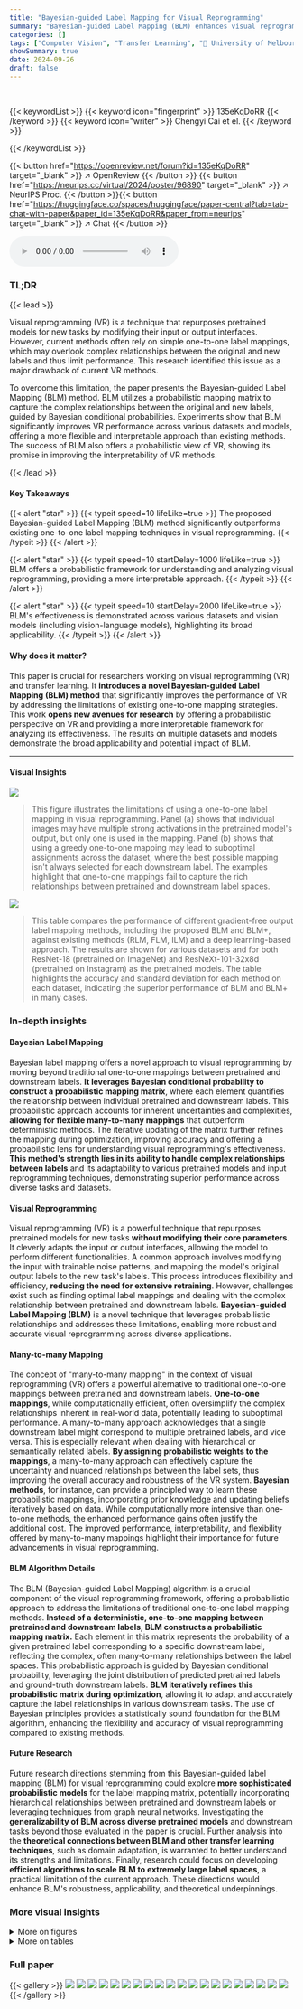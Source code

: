 ```yaml
---
title: "Bayesian-guided Label Mapping for Visual Reprogramming"
summary: "Bayesian-guided Label Mapping (BLM) enhances visual reprogramming!"
categories: []
tags: ["Computer Vision", "Transfer Learning", "🏢 University of Melbourne",]
showSummary: true
date: 2024-09-26
draft: false
---
```


<br>

{{< keywordList >}}
{{< keyword icon="fingerprint" >}} 135eKqDoRR {{< /keyword >}}
{{< keyword icon="writer" >}} Chengyi Cai et el. {{< /keyword >}}
 
{{< /keywordList >}}

{{< button href="https://openreview.net/forum?id=135eKqDoRR" target="_blank" >}}
↗ OpenReview
{{< /button >}}
{{< button href="https://neurips.cc/virtual/2024/poster/96890" target="_blank" >}}
↗ NeurIPS Proc.
{{< /button >}}{{< button href="https://huggingface.co/spaces/huggingface/paper-central?tab=tab-chat-with-paper&paper_id=135eKqDoRR&paper_from=neurips" target="_blank" >}}
↗ Chat
{{< /button >}}



<audio controls>
    <source src="https://ai-paper-reviewer.com/135eKqDoRR/podcast.wav" type="audio/wav">
    Your browser does not support the audio element.
</audio>


### TL;DR


{{< lead >}}

Visual reprogramming (VR) is a technique that repurposes pretrained models for new tasks by modifying their input or output interfaces.  However, current methods often rely on simple one-to-one label mappings, which may overlook complex relationships between the original and new labels and thus limit performance. This research identified this issue as a major drawback of current VR methods.



To overcome this limitation, the paper presents the Bayesian-guided Label Mapping (BLM) method.  BLM utilizes a probabilistic mapping matrix to capture the complex relationships between the original and new labels, guided by Bayesian conditional probabilities.  Experiments show that BLM significantly improves VR performance across various datasets and models, offering a more flexible and interpretable approach than existing methods. The success of BLM also offers a probabilistic view of VR, showing its promise in improving the interpretability of VR methods.

{{< /lead >}}


#### Key Takeaways

{{< alert "star" >}}
{{< typeit speed=10 lifeLike=true >}} The proposed Bayesian-guided Label Mapping (BLM) method significantly outperforms existing one-to-one label mapping techniques in visual reprogramming. {{< /typeit >}}
{{< /alert >}}

{{< alert "star" >}}
{{< typeit speed=10 startDelay=1000 lifeLike=true >}} BLM offers a probabilistic framework for understanding and analyzing visual reprogramming, providing a more interpretable approach. {{< /typeit >}}
{{< /alert >}}

{{< alert "star" >}}
{{< typeit speed=10 startDelay=2000 lifeLike=true >}} BLM's effectiveness is demonstrated across various datasets and vision models (including vision-language models), highlighting its broad applicability. {{< /typeit >}}
{{< /alert >}}

#### Why does it matter?
This paper is crucial for researchers working on visual reprogramming (VR) and transfer learning.  It **introduces a novel Bayesian-guided Label Mapping (BLM) method** that significantly improves the performance of VR by addressing the limitations of existing one-to-one mapping strategies.  This work **opens new avenues for research** by offering a probabilistic perspective on VR and providing a more interpretable framework for analyzing its effectiveness. The results on multiple datasets and models demonstrate the broad applicability and potential impact of BLM.

------
#### Visual Insights



![](https://ai-paper-reviewer.com/135eKqDoRR/figures_1_1.jpg)

> This figure illustrates the limitations of using a one-to-one label mapping in visual reprogramming.  Panel (a) shows that individual images may have multiple strong activations in the pretrained model's output, but only one is used in the mapping. Panel (b) shows that using a greedy one-to-one mapping may lead to suboptimal assignments across the dataset, where the best possible mapping isn't always selected for each downstream label. The examples highlight that one-to-one mappings fail to capture the rich relationships between pretrained and downstream label spaces.





![](https://ai-paper-reviewer.com/135eKqDoRR/tables_5_1.jpg)

> This table compares the performance of different gradient-free output label mapping methods, including the proposed BLM and BLM+, against existing methods (RLM, FLM, ILM) and a deep learning-based approach.  The results are shown for various datasets and for both ResNet-18 (pretrained on ImageNet) and ResNeXt-101-32x8d (pretrained on Instagram) as the pretrained models.  The table highlights the accuracy and standard deviation for each method on each dataset, indicating the superior performance of BLM and BLM+ in many cases.





### In-depth insights


#### Bayesian Label Mapping
Bayesian label mapping offers a novel approach to visual reprogramming by moving beyond traditional one-to-one mappings between pretrained and downstream labels.  **It leverages Bayesian conditional probability to construct a probabilistic mapping matrix**, where each element quantifies the relationship between individual pretrained and downstream labels.  This probabilistic approach accounts for inherent uncertainties and complexities, **allowing for flexible many-to-many mappings** that outperform deterministic methods. The iterative updating of the matrix further refines the mapping during optimization, improving accuracy and offering a probabilistic lens for understanding visual reprogramming's effectiveness.  **This method's strength lies in its ability to handle complex relationships between labels** and its adaptability to various pretrained models and input reprogramming techniques, demonstrating superior performance across diverse tasks and datasets.

#### Visual Reprogramming
Visual reprogramming (VR) is a powerful technique that repurposes pretrained models for new tasks **without modifying their core parameters**.  It cleverly adapts the input or output interfaces, allowing the model to perform different functionalities.  A common approach involves modifying the input with trainable noise patterns, and mapping the model's original output labels to the new task's labels. This process introduces flexibility and efficiency, **reducing the need for extensive retraining**. However, challenges exist such as finding optimal label mappings and dealing with the complex relationship between pretrained and downstream labels.  **Bayesian-guided Label Mapping (BLM)** is a novel technique that leverages probabilistic relationships and addresses these limitations, enabling more robust and accurate visual reprogramming across diverse applications.

#### Many-to-many Mapping
The concept of "many-to-many mapping" in the context of visual reprogramming (VR) offers a powerful alternative to traditional one-to-one mappings between pretrained and downstream labels.  **One-to-one mappings**, while computationally efficient, often oversimplify the complex relationships inherent in real-world data, potentially leading to suboptimal performance.  A many-to-many approach acknowledges that a single downstream label might correspond to multiple pretrained labels, and vice versa. This is especially relevant when dealing with hierarchical or semantically related labels.  **By assigning probabilistic weights to the mappings**, a many-to-many approach can effectively capture the uncertainty and nuanced relationships between the label sets, thus improving the overall accuracy and robustness of the VR system.  **Bayesian methods**, for instance, can provide a principled way to learn these probabilistic mappings, incorporating prior knowledge and updating beliefs iteratively based on data.  While computationally more intensive than one-to-one methods, the enhanced performance gains often justify the additional cost.  The improved performance, interpretability, and flexibility offered by many-to-many mappings highlight their importance for future advancements in visual reprogramming.

#### BLM Algorithm Details
The BLM (Bayesian-guided Label Mapping) algorithm is a crucial component of the visual reprogramming framework, offering a probabilistic approach to address the limitations of traditional one-to-one label mapping methods.  **Instead of a deterministic, one-to-one mapping between pretrained and downstream labels, BLM constructs a probabilistic mapping matrix.** Each element in this matrix represents the probability of a given pretrained label corresponding to a specific downstream label, reflecting the complex, often many-to-many relationships between the label spaces.  This probabilistic approach is guided by Bayesian conditional probability, leveraging the joint distribution of predicted pretrained labels and ground-truth downstream labels.  **BLM iteratively refines this probabilistic matrix during optimization**, allowing it to adapt and accurately capture the label relationships in various downstream tasks.  The use of Bayesian principles provides a statistically sound foundation for the BLM algorithm, enhancing the flexibility and accuracy of visual reprogramming compared to existing methods.

#### Future Research
Future research directions stemming from this Bayesian-guided label mapping (BLM) for visual reprogramming could explore **more sophisticated probabilistic models** for the label mapping matrix, potentially incorporating hierarchical relationships between pretrained and downstream labels or leveraging techniques from graph neural networks.  Investigating the **generalizability of BLM across diverse pretrained models** and downstream tasks beyond those evaluated in the paper is crucial. Further analysis into the **theoretical connections between BLM and other transfer learning techniques**, such as domain adaptation, is warranted to better understand its strengths and limitations.  Finally, research could focus on developing **efficient algorithms to scale BLM to extremely large label spaces**, a practical limitation of the current approach.  These directions would enhance BLM's robustness, applicability, and theoretical underpinnings.


### More visual insights

<details>
<summary>More on figures
</summary>


![](https://ai-paper-reviewer.com/135eKqDoRR/figures_4_1.jpg)

> This figure illustrates the learning process of Bayesian-guided Label Mapping (BLM) and its enhanced version BLM+. It details the four steps involved: 1) Input image with VR patterns goes into a pretrained model, generating logits and predicted pretrained labels; 2) BLM/BLM+ estimates the probabilistic label mapping matrix using ground-truth downstream labels and predicted pretrained labels; 3) BLM/BLM+ reweights the output logits of the pretrained model for the downstream labels; 4) Backpropagation updates the input visual reprogramming patterns.  This iterative process refines the label mapping and the input VR to optimize the performance on the downstream task.


![](https://ai-paper-reviewer.com/135eKqDoRR/figures_7_1.jpg)

> This figure illustrates the limitations of using a one-to-one label mapping in visual reprogramming.  Panel (a) shows that individual images may have multiple relevant pretrained labels, but only the highest-scoring one is used.  Panel (b) demonstrates how the greedy one-to-one mapping can lead to suboptimal assignments across the entire dataset, as the best pretrained label for one downstream category might already be assigned to another.


![](https://ai-paper-reviewer.com/135eKqDoRR/figures_8_1.jpg)

> This figure visualizes the learning process of the BLM+ method.  It shows how the input visual reprogramming patterns and the top-weighted pretrained labels change over training epochs.  The decrease in training loss demonstrates the model's improvement. The Euclidean norm of the weight changes in the probabilistic label mapping matrix (WBLM+) indicates the stability of the learning process.  The example uses the 'Marigold' label from a dataset, with ResNet-18 as the pretrained model.


![](https://ai-paper-reviewer.com/135eKqDoRR/figures_9_1.jpg)

> This figure shows the accuracy of different label mapping methods (RLM, ILM, BLM, BLM+) on the CIFAR100 dataset when varying the size of the training dataset.  It demonstrates the robustness of BLM and BLM+ to smaller training datasets, maintaining comparatively high accuracy even with only 40% of the full training data compared to RLM and ILM.


![](https://ai-paper-reviewer.com/135eKqDoRR/figures_9_2.jpg)

> This figure illustrates the limitations of using a one-to-one label mapping in visual reprogramming.  Panel (a) shows that using only the highest-probability pretrained label ignores other potentially relevant labels for a given downstream image. Panel (b) demonstrates that a greedy one-to-one mapping can lead to suboptimal assignments, as the best pretrained label for one downstream label might already be assigned to another.


![](https://ai-paper-reviewer.com/135eKqDoRR/figures_14_1.jpg)

> This figure illustrates the visual reprogramming (VR) process.  The left side shows a pretrained model trained on a large dataset. The right side shows various downstream tasks with different input images and labels.  The key idea is that the pretrained model remains fixed; however, the input data is modified using an 'input visual reprogramming' module, and the output is adapted using an 'output label mapping' module to produce results relevant to the downstream task.  The figure highlights the flexibility of VR in adapting pretrained models to diverse new applications without retraining.


![](https://ai-paper-reviewer.com/135eKqDoRR/figures_15_1.jpg)

> This figure shows the drawbacks of using a one-to-one label mapping (LM) strategy in visual reprogramming (VR).  Subfigure (a) illustrates how this approach can overlook important relationships between pretrained and downstream labels when applied to individual images; for example, only considering the highest logit for each image, disregarding other potentially relevant labels. Subfigure (b) demonstrates this limitation at a dataset level by showing suboptimal solutions where the optimal pretrained label is already assigned to a different downstream label, leading to mismatches and reduced performance. The visualization highlights that a one-to-one mapping is insufficient for capturing the complex many-to-many relationships between pretrained and downstream labels.


![](https://ai-paper-reviewer.com/135eKqDoRR/figures_24_1.jpg)

> This figure illustrates the limitations of using a one-to-one label mapping in visual reprogramming.  Panel (a) shows that using only the single most likely pretrained label ignores other potentially relevant labels. Panel (b) demonstrates that a greedy one-to-one mapping can lead to suboptimal solutions where the best pretrained label for a downstream class is already assigned to another class.  This motivates the need for a more flexible many-to-many mapping approach.


![](https://ai-paper-reviewer.com/135eKqDoRR/figures_24_2.jpg)

> This figure illustrates the limitations of using a one-to-one label mapping in visual reprogramming.  Panel (a) shows that individual images can have multiple relevant pretrained labels, but only the highest-scoring one is used, ignoring potentially useful information. Panel (b) demonstrates that a greedy one-to-one mapping can lead to suboptimal assignments across the entire dataset because once a pretrained label is assigned to a downstream label, it is unavailable for other potential pairings, even if it would be a better match.


![](https://ai-paper-reviewer.com/135eKqDoRR/figures_25_1.jpg)

> This figure shows the drawbacks of using a one-to-one label mapping (LM) strategy in visual reprogramming (VR).  The left subfigure (a) illustrates how individual images might be incorrectly mapped to a single pretrained label, ignoring other potentially relevant labels. The right subfigure (b) shows that the one-to-one mapping can lead to suboptimal solutions across the entire dataset, as evidenced by the frequency distribution of pretrained and downstream labels.


![](https://ai-paper-reviewer.com/135eKqDoRR/figures_27_1.jpg)

> This figure illustrates the limitations of using a one-to-one label mapping approach in visual reprogramming.  Panel (a) shows that individual images might have multiple relevant pretrained labels, but only the highest-scoring one is used, ignoring potentially valuable information. Panel (b) demonstrates that a greedy one-to-one mapping can lead to suboptimal solutions across the entire dataset, where the optimal pretrained label for a downstream class is already assigned to another downstream class. This highlights the need for a more nuanced, many-to-many mapping approach.


![](https://ai-paper-reviewer.com/135eKqDoRR/figures_27_2.jpg)

> This figure illustrates the limitations of using a one-to-one label mapping (LM) strategy in visual reprogramming (VR).  Panel (a) shows how a single pretrained label is assigned to multiple downstream labels, ignoring the nuances within the pretrained model's predictions. Panel (b) demonstrates that a greedy one-to-one mapping can lead to suboptimal solutions where the best pretrained label for a downstream task is already assigned to another downstream label. The figure highlights the need for a more flexible, many-to-many mapping approach.


![](https://ai-paper-reviewer.com/135eKqDoRR/figures_28_1.jpg)

> This figure visualizes the top weighted pretrained labels and their corresponding weights for three example downstream labels using both BLM and BLM+.  It shows how the methods assign weights to various pretrained labels based on their relevance to the downstream label.  The examples used are 'Edamame', 'Fibrous', and 'Dog', highlighting the many-to-many relationships learned by the probabilistic label mapping.


![](https://ai-paper-reviewer.com/135eKqDoRR/figures_28_2.jpg)

> This figure illustrates the limitations of using a one-to-one label mapping in visual reprogramming.  Panel (a) shows how individual images might be incorrectly mapped to a single pretrained label, even though other pretrained labels might be more suitable. Panel (b) demonstrates that using a greedy one-to-one mapping for the entire dataset can lead to suboptimal solutions where the best pretrained label for a downstream label is already assigned to another downstream label. These issues highlight the need for a more flexible many-to-many mapping strategy.


![](https://ai-paper-reviewer.com/135eKqDoRR/figures_29_1.jpg)

> This figure illustrates the limitations of using a one-to-one label mapping (LM) strategy in visual reprogramming (VR).  Subfigure (a) shows how a single pretrained label is assigned to multiple downstream labels, ignoring the probabilistic nature of the relationship. Subfigure (b) demonstrates that a greedy one-to-one mapping can lead to suboptimal assignments due to the many-to-many nature of the actual label relationships between the pretrained model and downstream tasks.


![](https://ai-paper-reviewer.com/135eKqDoRR/figures_30_1.jpg)

> This figure illustrates the step-by-step process of the Bayesian-guided Label Mapping (BLM) and BLM+ methods. It starts by inputting images with added VR patterns into a pretrained model, generating logits and predicted labels.  These are then used to estimate the probabilistic label mapping matrices WBLM and WBLM+.  Finally, these matrices are used to refine the predictions for the downstream labels, and backpropagation updates the input VR patterns.


![](https://ai-paper-reviewer.com/135eKqDoRR/figures_31_1.jpg)

> This figure illustrates the limitations of using one-to-one label mapping in visual reprogramming.  Panel (a) shows how individual images might be incorrectly mapped to a single pretrained label, even though other pretrained labels might be more appropriate. Panel (b) demonstrates how these suboptimal mappings can affect the overall performance, showing a many-to-many relationship between pretrained and downstream labels is overlooked by the one-to-one approach.


![](https://ai-paper-reviewer.com/135eKqDoRR/figures_32_1.jpg)

> This figure illustrates the limitations of using a one-to-one label mapping (LM) strategy in visual reprogramming (VR).  The left subplot shows how a single pretrained label is assigned to multiple downstream labels, ignoring the nuanced relationships and probabilities within the predicted output. The right subplot shows that even when using the optimal one-to-one mapping, some downstream labels cannot be effectively mapped due to conflicts and limitations inherent in the one-to-one strategy. This highlights the need for a more flexible, many-to-many approach like the Bayesian-guided Label Mapping (BLM) proposed in the paper.


![](https://ai-paper-reviewer.com/135eKqDoRR/figures_32_2.jpg)

> This figure shows the drawbacks of using a one-to-one label mapping in visual reprogramming.  Subfigure (a) demonstrates how individual images might be mislabeled because the one-to-one mapping ignores the probabilities of other relevant pretrained labels. Subfigure (b) illustrates how a greedy one-to-one mapping can lead to suboptimal solutions for the entire dataset by preventing optimal pairings between pretrained and downstream labels.


![](https://ai-paper-reviewer.com/135eKqDoRR/figures_33_1.jpg)

> This figure illustrates the limitations of using a one-to-one label mapping in visual reprogramming.  Panel (a) shows how individual images can be misrepresented because the highest-probability pretrained label is selected, ignoring other potentially relevant labels. Panel (b) shows how the one-to-one mapping can lead to suboptimal assignments across the entire dataset, where some downstream labels might not be optimally mapped to any pretrained label because the best pretrained label for the downstream label was already assigned in the mapping.


![](https://ai-paper-reviewer.com/135eKqDoRR/figures_33_2.jpg)

> This figure visualizes the top weighted pretrained labels and their corresponding weights obtained from BLM and BLM+ for three downstream labels: Edamame, Fibrous, and Dog.  The weights represent the contribution of each pretrained label to the prediction of the downstream label. This visualization helps illustrate how BLM and BLM+ move beyond a one-to-one mapping between pretrained and downstream labels and instead consider multiple relationships. ResNet-18 pretrained on ImageNet is the model used.


</details>




<details>
<summary>More on tables
</summary>


![](https://ai-paper-reviewer.com/135eKqDoRR/tables_6_1.jpg)
> This table presents the comparison results of different gradient-free output label mapping methods. The table shows the performance (mean accuracy ± standard deviation) of different methods on twelve different datasets using two different pretrained models (ResNet-18 and ResNeXt-101-32x8d).  The results are shown separately for padding-based input VR.  The highest accuracy for each dataset is shown in bold.  The results for a deep learning-based method are shown in gray for comparison.

![](https://ai-paper-reviewer.com/135eKqDoRR/tables_6_2.jpg)
> This table presents a comparison of different gradient-free output label mapping methods for visual reprogramming, including the proposed BLM and BLM+ methods.  It shows the average accuracy and standard deviation across twelve benchmark datasets for padding-based visual reprogramming using ResNet-18 and ResNeXt-101-32x8d pretrained models. The table highlights the superior performance of the proposed BLM and BLM+ methods compared to existing methods (RLM, FLM, ILM) and also includes results from deep learning-based methods for comparison.

![](https://ai-paper-reviewer.com/135eKqDoRR/tables_7_1.jpg)
> This table presents a comparison of different gradient-free output label mapping methods for visual reprogramming.  It shows the mean accuracy (with standard deviation) achieved by various methods (RLM, FLM, ILM, BLM, and BLM+) on 12 different datasets using ResNet-18 and ResNeXt-101-32x8d pretrained models.  The results are shown separately for padding-based and watermarking-based visual reprogramming. The highest accuracy for each dataset and method is highlighted in bold. For comparison, results using deep learning-based methods are also included in gray.

![](https://ai-paper-reviewer.com/135eKqDoRR/tables_16_1.jpg)
> This table compares the performance of different gradient-free output label mapping methods, including the proposed BLM and BLM+, against existing methods like RLM, FLM, and ILM.  The comparison is done across various datasets using two different input visual reprogramming methods (padding and watermarking) and two different pretrained vision models (ResNet-18 and ResNeXt-101-32x8d).  The table shows the mean accuracy and standard deviation for each method on each dataset, highlighting the best-performing method in bold. Deep learning-based methods are also included for a comparative reference, shown in gray.

![](https://ai-paper-reviewer.com/135eKqDoRR/tables_17_1.jpg)
> This table compares the performance of different gradient-free output label mapping methods, including RLM, FLM, ILM, BLM, and BLM+, on various downstream tasks using ResNet-18 and ResNeXt-101-32x8d pretrained models.  The results are presented as mean accuracy ± standard deviation across multiple runs. The table highlights the superior performance of the proposed BLM and BLM+ methods, with the highest accuracy values shown in bold.  Deep learning based methods are also included for comparison.

![](https://ai-paper-reviewer.com/135eKqDoRR/tables_23_1.jpg)
> This table compares the performance of different gradient-free output label mapping methods for visual reprogramming.  It shows the average accuracy (mean ± standard deviation) across twelve different datasets for both ResNet-18 and ResNeXt-101 pretrained models. The methods compared include Random Label Mapping (RLM), Frequent Label Mapping (FLM), Iterative Label Mapping (ILM), Bayesian-guided Label Mapping (BLM), and Bayesian-guided Label Mapping+ (BLM+).  The table highlights the superior performance of BLM and BLM+ compared to existing methods. Deep learning-based methods are included in grey for additional context.

![](https://ai-paper-reviewer.com/135eKqDoRR/tables_23_2.jpg)
> This table presents the performance comparison of different gradient-free output label mapping methods, including the proposed BLM and BLM+, against existing methods like RLM, FLM, and ILM.  The results are shown for two different pretrained models (ResNet-18 and ResNeXt-101-32x8d) and two input VR methods (padding and watermarking) across 12 benchmark datasets. The highest accuracy for each dataset and method is highlighted in bold, providing a clear view of the relative performance improvements achieved by BLM and BLM+. Deep learning based methods are also shown for comparison.

![](https://ai-paper-reviewer.com/135eKqDoRR/tables_24_1.jpg)
> This table compares the performance of different gradient-free output label mapping methods (RLM, FLM, ILM, BLM, BLM+) for visual reprogramming on 12 datasets using ResNet-18 and ResNeXt-101-32x8d pretrained models.  The table shows the average accuracy and standard deviation for each method on each dataset, highlighting the proposed BLM and BLM+ methods in bold when they achieve the highest accuracy.  A comparison to deep learning-based methods is also included in gray.

![](https://ai-paper-reviewer.com/135eKqDoRR/tables_26_1.jpg)
> This table compares the performance of different gradient-free output label mapping methods, including the proposed BLM and BLM+, against existing methods like RLM, FLM, and ILM.  The results are presented as the mean accuracy and standard deviation across twelve different datasets, using two different pretrained models (ResNet-18 and ResNeXt-101-32x8d). The table is split to show results with padding-based input visual reprogramming and watermarking-based input visual reprogramming.  The highest accuracy for each dataset is highlighted in bold, providing a clear comparison of the effectiveness of the proposed BLM and BLM+ methods compared to the baselines. Deep learning-based methods are included in gray for additional context.

![](https://ai-paper-reviewer.com/135eKqDoRR/tables_26_2.jpg)
> This table compares the performance of various gradient-free output label mapping (LM) methods, including the proposed Bayesian-guided Label Mapping (BLM) and its enhanced version (BLM+), against existing methods like Random Label Mapping (RLM), Frequent Label Mapping (FLM), and Iterative Label Mapping (ILM).  The results are shown for two different pretrained models (ResNet-18 and ResNeXt-101) across twelve different downstream datasets, using the padding-based visual reprogramming (VR) method. The table highlights the superior performance of BLM and BLM+ compared to the baselines, demonstrating their effectiveness in improving visual reprogramming performance.

![](https://ai-paper-reviewer.com/135eKqDoRR/tables_31_1.jpg)
> This table compares the performance of different gradient-free output label mapping (LM) methods for visual reprogramming (VR) on 12 different datasets.  The methods compared include Random Label Mapping (RLM), Frequent Label Mapping (FLM), Iterative Label Mapping (ILM), and the proposed Bayesian-guided Label Mapping (BLM) and BLM+.  Results are shown for both padding-based and watermarking-based VR methods, using ResNet-18 and ResNeXt-101-32x8d pretrained models.  The table highlights the superior performance of BLM and BLM+ compared to existing methods across most datasets. Deep learning-based LM results are included for reference, showing that BLM and BLM+ bridge the gap in performance between gradient-free and deep learning-based approaches.

</details>




### Full paper

{{< gallery >}}
<img src="https://ai-paper-reviewer.com/135eKqDoRR/1.png" class="grid-w50 md:grid-w33 xl:grid-w25" />
<img src="https://ai-paper-reviewer.com/135eKqDoRR/2.png" class="grid-w50 md:grid-w33 xl:grid-w25" />
<img src="https://ai-paper-reviewer.com/135eKqDoRR/3.png" class="grid-w50 md:grid-w33 xl:grid-w25" />
<img src="https://ai-paper-reviewer.com/135eKqDoRR/4.png" class="grid-w50 md:grid-w33 xl:grid-w25" />
<img src="https://ai-paper-reviewer.com/135eKqDoRR/5.png" class="grid-w50 md:grid-w33 xl:grid-w25" />
<img src="https://ai-paper-reviewer.com/135eKqDoRR/6.png" class="grid-w50 md:grid-w33 xl:grid-w25" />
<img src="https://ai-paper-reviewer.com/135eKqDoRR/7.png" class="grid-w50 md:grid-w33 xl:grid-w25" />
<img src="https://ai-paper-reviewer.com/135eKqDoRR/8.png" class="grid-w50 md:grid-w33 xl:grid-w25" />
<img src="https://ai-paper-reviewer.com/135eKqDoRR/9.png" class="grid-w50 md:grid-w33 xl:grid-w25" />
<img src="https://ai-paper-reviewer.com/135eKqDoRR/10.png" class="grid-w50 md:grid-w33 xl:grid-w25" />
<img src="https://ai-paper-reviewer.com/135eKqDoRR/11.png" class="grid-w50 md:grid-w33 xl:grid-w25" />
<img src="https://ai-paper-reviewer.com/135eKqDoRR/12.png" class="grid-w50 md:grid-w33 xl:grid-w25" />
<img src="https://ai-paper-reviewer.com/135eKqDoRR/13.png" class="grid-w50 md:grid-w33 xl:grid-w25" />
<img src="https://ai-paper-reviewer.com/135eKqDoRR/14.png" class="grid-w50 md:grid-w33 xl:grid-w25" />
<img src="https://ai-paper-reviewer.com/135eKqDoRR/15.png" class="grid-w50 md:grid-w33 xl:grid-w25" />
<img src="https://ai-paper-reviewer.com/135eKqDoRR/16.png" class="grid-w50 md:grid-w33 xl:grid-w25" />
<img src="https://ai-paper-reviewer.com/135eKqDoRR/17.png" class="grid-w50 md:grid-w33 xl:grid-w25" />
<img src="https://ai-paper-reviewer.com/135eKqDoRR/18.png" class="grid-w50 md:grid-w33 xl:grid-w25" />
<img src="https://ai-paper-reviewer.com/135eKqDoRR/19.png" class="grid-w50 md:grid-w33 xl:grid-w25" />
<img src="https://ai-paper-reviewer.com/135eKqDoRR/20.png" class="grid-w50 md:grid-w33 xl:grid-w25" />
{{< /gallery >}}